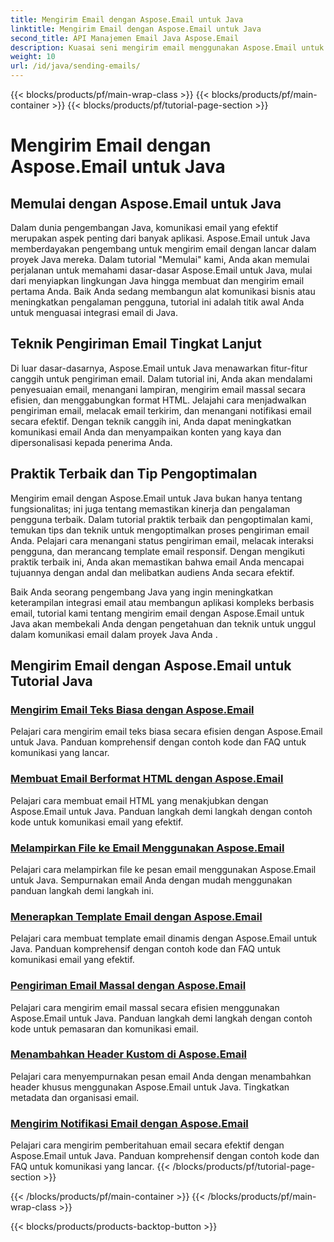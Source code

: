 ```yaml
---
title: Mengirim Email dengan Aspose.Email untuk Java
linktitle: Mengirim Email dengan Aspose.Email untuk Java
second_title: API Manajemen Email Java Aspose.Email
description: Kuasai seni mengirim email menggunakan Aspose.Email untuk Java dengan tutorial komprehensif ini. Belajar membuat dan mengirim email dengan mudah.
weight: 10
url: /id/java/sending-emails/
---
```


{{< blocks/products/pf/main-wrap-class >}}
{{< blocks/products/pf/main-container >}}
{{< blocks/products/pf/tutorial-page-section >}}

# Mengirim Email dengan Aspose.Email untuk Java



## Memulai dengan Aspose.Email untuk Java

Dalam dunia pengembangan Java, komunikasi email yang efektif merupakan aspek penting dari banyak aplikasi. Aspose.Email untuk Java memberdayakan pengembang untuk mengirim email dengan lancar dalam proyek Java mereka. Dalam tutorial "Memulai" kami, Anda akan memulai perjalanan untuk memahami dasar-dasar Aspose.Email untuk Java, mulai dari menyiapkan lingkungan Java hingga membuat dan mengirim email pertama Anda. Baik Anda sedang membangun alat komunikasi bisnis atau meningkatkan pengalaman pengguna, tutorial ini adalah titik awal Anda untuk menguasai integrasi email di Java.

## Teknik Pengiriman Email Tingkat Lanjut

Di luar dasar-dasarnya, Aspose.Email untuk Java menawarkan fitur-fitur canggih untuk pengiriman email. Dalam tutorial ini, Anda akan mendalami penyesuaian email, menangani lampiran, mengirim email massal secara efisien, dan menggabungkan format HTML. Jelajahi cara menjadwalkan pengiriman email, melacak email terkirim, dan menangani notifikasi email secara efektif. Dengan teknik canggih ini, Anda dapat meningkatkan komunikasi email Anda dan menyampaikan konten yang kaya dan dipersonalisasi kepada penerima Anda.

## Praktik Terbaik dan Tip Pengoptimalan

Mengirim email dengan Aspose.Email untuk Java bukan hanya tentang fungsionalitas; ini juga tentang memastikan kinerja dan pengalaman pengguna terbaik. Dalam tutorial praktik terbaik dan pengoptimalan kami, temukan tips dan teknik untuk mengoptimalkan proses pengiriman email Anda. Pelajari cara menangani status pengiriman email, melacak interaksi pengguna, dan merancang template email responsif. Dengan mengikuti praktik terbaik ini, Anda akan memastikan bahwa email Anda mencapai tujuannya dengan andal dan melibatkan audiens Anda secara efektif.

Baik Anda seorang pengembang Java yang ingin meningkatkan keterampilan integrasi email atau membangun aplikasi kompleks berbasis email, tutorial kami tentang mengirim email dengan Aspose.Email untuk Java akan membekali Anda dengan pengetahuan dan teknik untuk unggul dalam komunikasi email dalam proyek Java Anda .

## Mengirim Email dengan Aspose.Email untuk Tutorial Java
### [Mengirim Email Teks Biasa dengan Aspose.Email](./sending-plain-text-emails/)
Pelajari cara mengirim email teks biasa secara efisien dengan Aspose.Email untuk Java. Panduan komprehensif dengan contoh kode dan FAQ untuk komunikasi yang lancar.
### [Membuat Email Berformat HTML dengan Aspose.Email](./creating-html-formatted-emails/)
Pelajari cara membuat email HTML yang menakjubkan dengan Aspose.Email untuk Java. Panduan langkah demi langkah dengan contoh kode untuk komunikasi email yang efektif.
### [Melampirkan File ke Email Menggunakan Aspose.Email](./attaching-files-to-emails-using-aspose-email/)
Pelajari cara melampirkan file ke pesan email menggunakan Aspose.Email untuk Java. Sempurnakan email Anda dengan mudah menggunakan panduan langkah demi langkah ini.
### [Menerapkan Template Email dengan Aspose.Email](./implementing-email-templates/)
Pelajari cara membuat template email dinamis dengan Aspose.Email untuk Java. Panduan komprehensif dengan contoh kode dan FAQ untuk komunikasi email yang efektif.
### [Pengiriman Email Massal dengan Aspose.Email](./bulk-email-sending/)
Pelajari cara mengirim email massal secara efisien menggunakan Aspose.Email untuk Java. Panduan langkah demi langkah dengan contoh kode untuk pemasaran dan komunikasi email.
### [Menambahkan Header Kustom di Aspose.Email](./adding-custom-headers-in-aspose-email/)
Pelajari cara menyempurnakan pesan email Anda dengan menambahkan header khusus menggunakan Aspose.Email untuk Java. Tingkatkan metadata dan organisasi email.
### [Mengirim Notifikasi Email dengan Aspose.Email](./sending-email-notifications/)
Pelajari cara mengirim pemberitahuan email secara efektif dengan Aspose.Email untuk Java. Panduan komprehensif dengan contoh kode dan FAQ untuk komunikasi yang lancar.
{{< /blocks/products/pf/tutorial-page-section >}}

{{< /blocks/products/pf/main-container >}}
{{< /blocks/products/pf/main-wrap-class >}}

{{< blocks/products/products-backtop-button >}}
